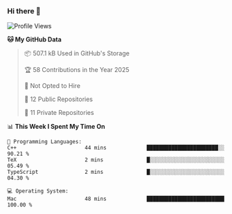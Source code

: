 ### Hi there 👋

<!--
**huayuan4396/huayuan4396** is a ✨ _special_ ✨ repository because its `README.md` (this file) appears on your GitHub profile.

Here are some ideas to get you started:

- 🔭 I’m currently working on ...
- 🌱 I’m currently learning ...
- 👯 I’m looking to collaborate on ...
- 🤔 I’m looking for help with ...
- 💬 Ask me about ...
- 📫 How to reach me: ...
- 😄 Pronouns: ...
- ⚡ Fun fact: ...
-->

<!--START_SECTION:waka-->
![Profile Views](http://img.shields.io/badge/Profile%20Views-0-blue)

**🐱 My GitHub Data** 

> 📦 507.1 kB Used in GitHub's Storage 
 > 
> 🏆 58 Contributions in the Year 2025
 > 
> 🚫 Not Opted to Hire
 > 
> 📜 12 Public Repositories 
 > 
> 🔑 11 Private Repositories 
 > 
📊 **This Week I Spent My Time On** 

```text
💬 Programming Languages: 
C++                      44 mins             ███████████████████████░░   90.21 % 
TeX                      2 mins              █░░░░░░░░░░░░░░░░░░░░░░░░   05.49 % 
TypeScript               2 mins              █░░░░░░░░░░░░░░░░░░░░░░░░   04.30 % 

💻 Operating System: 
Mac                      48 mins             █████████████████████████   100.00 % 
```


<!--END_SECTION:waka-->
